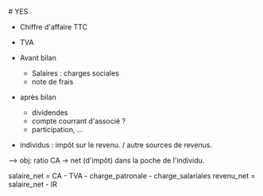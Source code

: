 # YES

* Chiffre d'affaire TTC

* TVA

* Avant bilan
    * Salaires : charges sociales
    * note de frais

* après bilan
    * dividendes
    * compte courrant d'associé ?
    * participation, ...

* individus : impôt sur le revenu. / autre sources de revenus.

--> obj: ratio CA -> net (d'impôt) dans la poche de l'individu.


salaire_net = CA - TVA - charge_patronale - charge_salariales
revenu_net = salaire_net - IR

